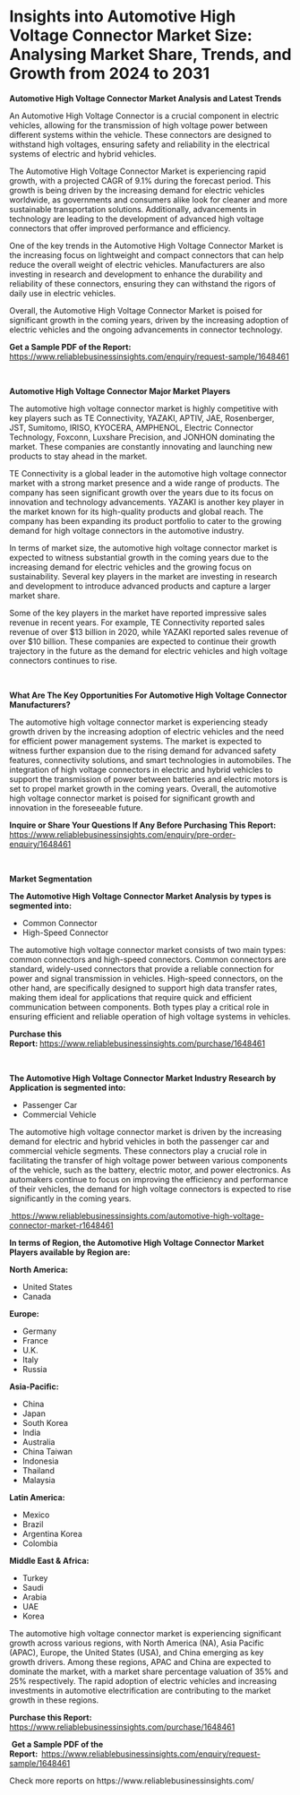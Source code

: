 <p><h1>Insights into Automotive High Voltage Connector Market Size: Analysing Market Share, Trends, and Growth from 2024 to 2031</h1></p><p><strong>Automotive High Voltage Connector Market Analysis and Latest Trends</strong></p>
<p><p>An Automotive High Voltage Connector is a crucial component in electric vehicles, allowing for the transmission of high voltage power between different systems within the vehicle. These connectors are designed to withstand high voltages, ensuring safety and reliability in the electrical systems of electric and hybrid vehicles.</p><p>The Automotive High Voltage Connector Market is experiencing rapid growth, with a projected CAGR of 9.1% during the forecast period. This growth is being driven by the increasing demand for electric vehicles worldwide, as governments and consumers alike look for cleaner and more sustainable transportation solutions. Additionally, advancements in technology are leading to the development of advanced high voltage connectors that offer improved performance and efficiency.</p><p>One of the key trends in the Automotive High Voltage Connector Market is the increasing focus on lightweight and compact connectors that can help reduce the overall weight of electric vehicles. Manufacturers are also investing in research and development to enhance the durability and reliability of these connectors, ensuring they can withstand the rigors of daily use in electric vehicles.</p><p>Overall, the Automotive High Voltage Connector Market is poised for significant growth in the coming years, driven by the increasing adoption of electric vehicles and the ongoing advancements in connector technology.</p></p>
<p><strong>Get a Sample PDF of the Report:&nbsp;</strong> <a href="https://www.reliablebusinessinsights.com/enquiry/request-sample/1648461">https://www.reliablebusinessinsights.com/enquiry/request-sample/1648461</a></p>
<p>&nbsp;</p>
<p><strong>Automotive High Voltage Connector Major Market Players</strong></p>
<p><p>The automotive high voltage connector market is highly competitive with key players such as TE Connectivity, YAZAKI, APTIV, JAE, Rosenberger, JST, Sumitomo, IRISO, KYOCERA, AMPHENOL, Electric Connector Technology, Foxconn, Luxshare Precision, and JONHON dominating the market. These companies are constantly innovating and launching new products to stay ahead in the market.</p><p>TE Connectivity is a global leader in the automotive high voltage connector market with a strong market presence and a wide range of products. The company has seen significant growth over the years due to its focus on innovation and technology advancements. YAZAKI is another key player in the market known for its high-quality products and global reach. The company has been expanding its product portfolio to cater to the growing demand for high voltage connectors in the automotive industry.</p><p>In terms of market size, the automotive high voltage connector market is expected to witness substantial growth in the coming years due to the increasing demand for electric vehicles and the growing focus on sustainability. Several key players in the market are investing in research and development to introduce advanced products and capture a larger market share.</p><p>Some of the key players in the market have reported impressive sales revenue in recent years. For example, TE Connectivity reported sales revenue of over $13 billion in 2020, while YAZAKI reported sales revenue of over $10 billion. These companies are expected to continue their growth trajectory in the future as the demand for electric vehicles and high voltage connectors continues to rise.</p></p>
<p>&nbsp;</p>
<p><strong>What Are The Key Opportunities For Automotive High Voltage Connector Manufacturers?</strong></p>
<p><p>The automotive high voltage connector market is experiencing steady growth driven by the increasing adoption of electric vehicles and the need for efficient power management systems. The market is expected to witness further expansion due to the rising demand for advanced safety features, connectivity solutions, and smart technologies in automobiles. The integration of high voltage connectors in electric and hybrid vehicles to support the transmission of power between batteries and electric motors is set to propel market growth in the coming years. Overall, the automotive high voltage connector market is poised for significant growth and innovation in the foreseeable future.</p></p>
<p><strong>Inquire or Share Your Questions If Any Before Purchasing This Report:</strong> <a href="https://www.reliablebusinessinsights.com/enquiry/pre-order-enquiry/1648461">https://www.reliablebusinessinsights.com/enquiry/pre-order-enquiry/1648461</a></p>
<p>&nbsp;</p>
<p><strong>Market Segmentation</strong></p>
<p><strong>The Automotive High Voltage Connector Market Analysis by types is segmented into:</strong></p>
<p><ul><li>Common Connector</li><li>High-Speed Connector</li></ul></p>
<p><p>The automotive high voltage connector market consists of two main types: common connectors and high-speed connectors. Common connectors are standard, widely-used connectors that provide a reliable connection for power and signal transmission in vehicles. High-speed connectors, on the other hand, are specifically designed to support high data transfer rates, making them ideal for applications that require quick and efficient communication between components. Both types play a critical role in ensuring efficient and reliable operation of high voltage systems in vehicles.</p></p>
<p><strong>Purchase this Report:&nbsp;</strong><a href="https://www.reliablebusinessinsights.com/purchase/1648461">https://www.reliablebusinessinsights.com/purchase/1648461</a></p>
<p>&nbsp;</p>
<p><strong>The Automotive High Voltage Connector Market Industry Research by Application is segmented into:</strong></p>
<p><ul><li>Passenger Car</li><li>Commercial Vehicle</li></ul></p>
<p><p>The automotive high voltage connector market is driven by the increasing demand for electric and hybrid vehicles in both the passenger car and commercial vehicle segments. These connectors play a crucial role in facilitating the transfer of high voltage power between various components of the vehicle, such as the battery, electric motor, and power electronics. As automakers continue to focus on improving the efficiency and performance of their vehicles, the demand for high voltage connectors is expected to rise significantly in the coming years.</p></p>
<p><a href="https://www.reliablebusinessinsights.com/automotive-high-voltage-connector-market-r1648461">&nbsp;https://www.reliablebusinessinsights.com/automotive-high-voltage-connector-market-r1648461</a></p>
<p><strong>In terms of Region, the Automotive High Voltage Connector Market Players available by Region are:</strong></p>
<p>
    <p> <strong> North America: </strong>
        <ul>
            <li>United States</li>
            <li>Canada</li>
        </ul>
        </p> 
    <p> <strong> Europe: </strong>
        <ul>
            <li>Germany</li>
            <li>France</li>
            <li>U.K.</li>
            <li>Italy</li>
            <li>Russia</li>
        </ul>
        </p> 
    <p> <strong> Asia-Pacific: </strong>
        <ul>
            <li>China</li>
            <li>Japan</li>
            <li>South Korea</li>
            <li>India</li>
            <li>Australia</li>
            <li>China Taiwan</li>
            <li>Indonesia</li>
            <li>Thailand</li>
            <li>Malaysia</li>
        </ul>
        </p> 
    <p> <strong> Latin America: </strong>
        <ul>
            <li>Mexico</li>
            <li>Brazil</li>
            <li>Argentina Korea</li>
            <li>Colombia</li>
        </ul>
        </p> 
    <p> <strong> Middle East & Africa: </strong>
        <ul>
            <li>Turkey</li>
            <li>Saudi</li>
            <li>Arabia</li>
            <li>UAE</li>
            <li>Korea</li>
        </ul>
    </p>
    </p>
<p><p>The automotive high voltage connector market is experiencing significant growth across various regions, with North America (NA), Asia Pacific (APAC), Europe, the United States (USA), and China emerging as key growth drivers. Among these regions, APAC and China are expected to dominate the market, with a market share percentage valuation of 35% and 25% respectively. The rapid adoption of electric vehicles and increasing investments in automotive electrification are contributing to the market growth in these regions.</p></p>
<p><strong>Purchase this Report: </strong><a href="https://www.reliablebusinessinsights.com/purchase/1648461">https://www.reliablebusinessinsights.com/purchase/1648461</a></p>
<p>&nbsp;<strong>Get a Sample PDF of the Report:&nbsp;&nbsp;</strong><a href="https://www.reliablebusinessinsights.com/enquiry/request-sample/1648461">https://www.reliablebusinessinsights.com/enquiry/request-sample/1648461</a></p>
<p><strong></strong></p>
<p>Check more reports on https://www.reliablebusinessinsights.com/</p>